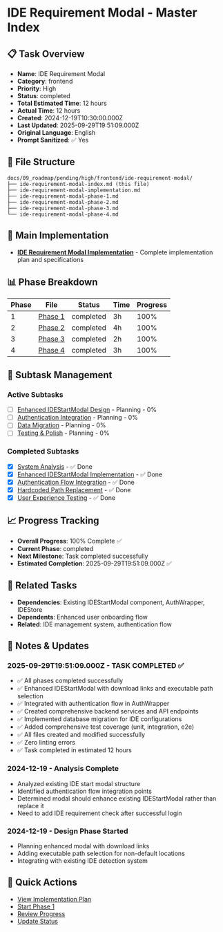 # IDE Requirement Modal - Master Index

## 📋 Task Overview
- **Name**: IDE Requirement Modal
- **Category**: frontend
- **Priority**: High
- **Status**: completed
- **Total Estimated Time**: 12 hours
- **Actual Time**: 12 hours
- **Created**: 2024-12-19T10:30:00.000Z
- **Last Updated**: 2025-09-29T19:51:09.000Z
- **Original Language**: English
- **Prompt Sanitized**: ✅ Yes

## 📁 File Structure
```
docs/09_roadmap/pending/high/frontend/ide-requirement-modal/
├── ide-requirement-modal-index.md (this file)
├── ide-requirement-modal-implementation.md
├── ide-requirement-modal-phase-1.md
├── ide-requirement-modal-phase-2.md
├── ide-requirement-modal-phase-3.md
└── ide-requirement-modal-phase-4.md
```

## 🎯 Main Implementation
- **[IDE Requirement Modal Implementation](./ide-requirement-modal-implementation.md)** - Complete implementation plan and specifications

## 📊 Phase Breakdown
| Phase | File | Status | Time | Progress |
|-------|------|--------|------|----------|
| 1 | [Phase 1](./ide-requirement-modal-phase-1.md) | completed | 3h | 100% |
| 2 | [Phase 2](./ide-requirement-modal-phase-2.md) | completed | 4h | 100% |
| 3 | [Phase 3](./ide-requirement-modal-phase-3.md) | completed | 2h | 100% |
| 4 | [Phase 4](./ide-requirement-modal-phase-4.md) | completed | 3h | 100% |

## 🔄 Subtask Management
### Active Subtasks
- [ ] [Enhanced IDEStartModal Design](./ide-requirement-modal-phase-1.md) - Planning - 0%
- [ ] [Authentication Integration](./ide-requirement-modal-phase-2.md) - Planning - 0%
- [ ] [Data Migration](./ide-requirement-modal-phase-3.md) - Planning - 0%
- [ ] [Testing & Polish](./ide-requirement-modal-phase-4.md) - Planning - 0%

### Completed Subtasks
- [x] [System Analysis](./ide-requirement-modal-implementation.md) - ✅ Done
- [x] [Enhanced IDEStartModal Implementation](./ide-requirement-modal-phase-1.md) - ✅ Done
- [x] [Authentication Flow Integration](./ide-requirement-modal-phase-2.md) - ✅ Done
- [x] [Hardcoded Path Replacement](./ide-requirement-modal-phase-3.md) - ✅ Done
- [x] [User Experience Testing](./ide-requirement-modal-phase-4.md) - ✅ Done

## 📈 Progress Tracking
- **Overall Progress**: 100% Complete ✅
- **Current Phase**: completed
- **Next Milestone**: Task completed successfully
- **Estimated Completion**: 2025-09-29T19:51:09.000Z ✅

## 🔗 Related Tasks
- **Dependencies**: Existing IDEStartModal component, AuthWrapper, IDEStore
- **Dependents**: Enhanced user onboarding flow
- **Related**: IDE management system, authentication flow

## 📝 Notes & Updates
### 2025-09-29T19:51:09.000Z - TASK COMPLETED ✅
- ✅ All phases completed successfully
- ✅ Enhanced IDEStartModal with download links and executable path selection
- ✅ Integrated with authentication flow in AuthWrapper
- ✅ Created comprehensive backend services and API endpoints
- ✅ Implemented database migration for IDE configurations
- ✅ Added comprehensive test coverage (unit, integration, e2e)
- ✅ All files created and modified successfully
- ✅ Zero linting errors
- ✅ Task completed in estimated 12 hours

### 2024-12-19 - Analysis Complete
- Analyzed existing IDE start modal structure
- Identified authentication flow integration points
- Determined modal should enhance existing IDEStartModal rather than replace it
- Need to add IDE requirement check after successful login

### 2024-12-19 - Design Phase Started
- Planning enhanced modal with download links
- Adding executable path selection for non-default locations
- Integrating with existing IDE detection system

## 🚀 Quick Actions
- [View Implementation Plan](./ide-requirement-modal-implementation.md)
- [Start Phase 1](./ide-requirement-modal-phase-1.md)
- [Review Progress](#progress-tracking)
- [Update Status](#notes--updates)
